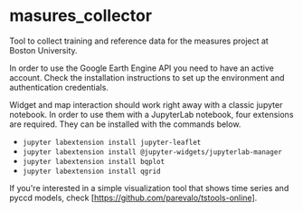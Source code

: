 # masures_collector
Tool to collect training and reference data for the measures project at Boston
University. 

In order to use the Google Earth Engine API you need to have an active account.
Check the installation instructions to set up the environment and authentication
credentials.

Widget and map interaction should work right away with a classic jupyter notebook.
In order to use them with a JupyterLab notebook, four extensions are required. 
They can be installed with the commands below.

- `jupyter labextension install jupyter-leaflet`
- `jupyter labextension install @jupyter-widgets/jupyterlab-manager`
- `jupyter labextension install bqplot`
- `jupyter labextension install qgrid`

If you're interested in a simple visualization tool that shows time series
and pyccd models, check [https://github.com/parevalo/tstools-online].
